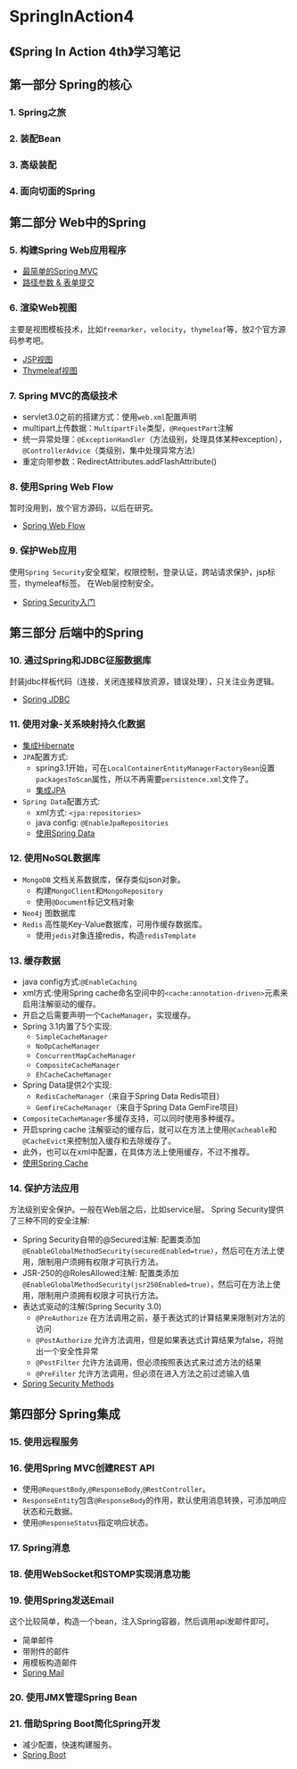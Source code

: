 # SpringInAction4
《Spring In Action 4th》学习笔记
---

## 第一部分 Spring的核心
### 1. Spring之旅

### 2. 装配Bean

### 3. 高级装配

### 4. 面向切面的Spring

## 第二部分 Web中的Spring
### 5. 构建Spring Web应用程序
* [最简单的Spring MVC](https://github.com/peijie-sh/SpringInAction4/tree/master/Spittr-basic)
* [路径参数 & 表单提交](https://github.com/peijie-sh/SpringInAction4/tree/master/Spittr)

### 6. 渲染Web视图
主要是视图模板技术，比如`freemarker`，`velocity`，`thymeleaf`等，放2个官方源码参考吧。
* [JSP视图](https://github.com/peijie-sh/SpringInAction4/tree/master/Spittr-jsp)
* [Thymeleaf视图](https://github.com/peijie-sh/SpringInAction4/tree/master/Spittr-thymeleaf)

### 7. Spring MVC的高级技术
* servlet3.0之前的搭建方式：使用`web.xml`配置声明
* multipart上传数据：`MultipartFile`类型，`@RequestPart`注解
* 统一异常处理：`@ExceptionHandler`（方法级别，处理具体某种exception），`@ControllerAdvice`（类级别，集中处理异常方法）
* 重定向带参数：RedirectAttributes.addFlashAttribute()

### 8. 使用Spring Web Flow
暂时没用到，放个官方源码，以后在研究。
* [Spring Web Flow](https://github.com/peijie-sh/SpringInAction4/tree/master/SpringPizza)

### 9. 保护Web应用
使用`Spring Security`安全框架，权限控制，登录认证，跨站请求保护，jsp标签，thymeleaf标签。
在Web层控制安全。
* [Spring Security入门](https://github.com/peijie-sh/SpringInAction4/tree/master/Spittr-security-basic)

## 第三部分 后端中的Spring
### 10. 通过Spring和JDBC征服数据库
封装jdbc样板代码（连接，关闭连接释放资源，错误处理），只关注业务逻辑。
* [Spring JDBC](https://github.com/peijie-sh/SpringInAction4/tree/master/Spring-jdbc)

### 11. 使用对象-关系映射持久化数据
* [集成Hibernate](https://github.com/peijie-sh/SpringInAction4/tree/master/hibernate4)
* `JPA`配置方式:
    * spring3.1开始，可在`LocalContainerEntityManagerFactoryBean`设置`packagesToScan`属性，所以不再需要`persistence.xml`文件了。
    * [集成JPA](https://github.com/peijie-sh/SpringInAction4/tree/master/jpa-hibernate)
* `Spring Data`配置方式:
    * xml方式: `<jpa:repositories>`
    * java config: `@EnableJpaRepositories`
    * [使用Spring Data](https://github.com/peijie-sh/SpringInAction4/tree/master/jpa-springdata)

### 12. 使用NoSQL数据库
* `MongoDB` 文档关系数据库，保存类似json对象。
    * 构建`MongoClient`和`MongoRepository`
    * 使用`@Document`标记文档对象
* `Neo4j` 图数据库
* `Redis` 高性能Key-Value数据库，可用作缓存数据库。
    * 使用`jedis`对象连接redis，构造`redisTemplate`

### 13. 缓存数据
* java config方式:`@EnableCaching`
* xml方式:使用Spring cache命名空间中的`<cache:annotation-driven>`元素来启用注解驱动的缓存。
* 开启之后需要声明一个`CacheManager`，实现缓存。
* Spring 3.1内置了5个实现:
    * `SimpleCacheManager`
    * `NoOpCacheManager`
    * `ConcurrentMapCacheManager`
    * `CompositeCacheManager`
    * `EhCacheCacheManager`
* Spring Data提供2个实现:
    * `RedisCacheManager`（来自于Spring Data Redis项目）
    * `GemfireCacheManager`（来自于Spring Data GemFire项目）
* `CompositeCacheManager`多缓存支持，可以同时使用多种缓存。
* 开启spring cache 注解驱动的缓存后，就可以在方法上使用`@Cacheable`和`@CacheEvict`来控制加入缓存和去除缓存了。
* 此外，也可以在xml中配置，在具体方法上使用缓存，不过不推荐。
* [使用Spring Cache](https://github.com/peijie-sh/SpringInAction4/tree/master/caching)

### 14. 保护方法应用
方法级别安全保护。一般在Web层之后，比如service层。
Spring Security提供了三种不同的安全注解:
* Spring Security自带的@Secured注解: 配置类添加`@EnableGlobalMethodSecurity(securedEnabled=true)`，然后可在方法上使用，限制用户须拥有权限才可执行方法。
* JSR-250的@RolesAllowed注解: 配置类添加`@EnableGlobalMethodSecurity(jsr250Enabled=true)`，然后可在方法上使用，限制用户须拥有权限才可执行方法。
* 表达式驱动的注解(Spring Security 3.0)
    * `@PreAuthorize` 在方法调用之前，基于表达式的计算结果来限制对方法的访问
    * `@PostAuthorize` 允许方法调用，但是如果表达式计算结果为false，将抛出一个安全性异常
    * `@PostFilter` 允许方法调用，但必须按照表达式来过滤方法的结果
    * `@PreFilter` 允许方法调用，但必须在进入方法之前过滤输入值
* [Spring Security Methods](https://github.com/peijie-sh/SpringInAction4/tree/master/Sprittr-security-method)

## 第四部分 Spring集成
### 15. 使用远程服务
### 16. 使用Spring MVC创建REST API
* 使用`@RequestBody`,`@ResponseBody`,`@RestController`。
* `ResponseEntity`包含`@ResponseBody`的作用，默认使用消息转换，可添加响应状态和元数据。
* 使用`@ResponseStatus`指定响应状态。

### 17. Spring消息
### 18. 使用WebSocket和STOMP实现消息功能
### 19. 使用Spring发送Email
这个比较简单，构造一个bean，注入Spring容器，然后调用api发邮件即可。
* 简单邮件
* 带附件的邮件
* 用模板构造邮件
* [Spring Mail](https://github.com/peijie-sh/SpringInAction4/tree/master/Spring-mail)

### 20. 使用JMX管理Spring Bean
### 21. 借助Spring Boot简化Spring开发
* 减少配置，快速构建服务。
* [Spring Boot](https://github.com/peijie-sh/SpringInAction4/tree/master/springboot)